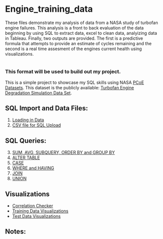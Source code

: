 # Engine_training_data
These files demonstrate my analysis of data from a NASA study of turbofan engine failures. This analysis is a front to back evaluation of the data beginning by using SQL to extract data, excel to clean data, analyizing data in Tableau. Finally, two outputs are provided. The first is a predictive formula that attempts to provide an estimate of cycles remaining and the second is a real time assesment of the engines current health using visualizations. 

# 
### This format will be used to build out my project. 

This is a simple project to showcase my SQL skills using NASA [PCoE Datasets](https://ti.arc.nasa.gov/tech/dash/groups/pcoe/prognostic-data-repository/). This dataset is the publicly available: [Turbofan Engine Degradation Simulation Data Set](https://ti.arc.nasa.gov/tech/dash/groups/pcoe/prognostic-data-repository/publications/#turbofan).


## SQL Import and Data Files:
1. [Loading in Data](https://github.com/fischtank44/Engine_training_data/blob/master/SQL_FILES/Import_engine_data.txt)
2. [CSV file for SQL Upload](https://github.com/fischtank44/Engine_training_data/blob/master/train_FD001-variation%20formulas.csv)

## SQL Queries:
3. [SUM, AVG, SUBQUERY, ORDER BY and GROUP BY](https://github.com/fischtank44/Engine_training_data/blob/master/SQL_FILES/SQL_sample_STD_DEV.sql)
4. [ALTER TABLE](https://github.com/fischtank44/Engine_training_data/blob/master/SQL_FILES/SQL_alter_table.txt)
5. [CASE](https://github.com/fischtank44/Engine_training_data/blob/master/SQL_FILES/CASE_find_last_10.sql)
6. [WHERE and HAVING](https://github.com/fischtank44/Engine_training_data/blob/master/SQL_FILES/SQL_WHERE_HAVING.sql)
7. [JOIN](https://github.com/fischtank44/Engine_training_data/blob/master/SQL_FILES/SQL_JOIN_rul_test_fd01.sql)
8. [UNION](https://github.com/fischtank44/Engine_training_data/blob/master/SQL_FILES/SQL_union_test_rul.sql)


## Visualizations
* [Correlation Checker](https://public.tableau.com/profile/steven.fischbach#!/vizhome/Finalproject-correlationonly/CorrelationChecker)
* [Training Data Visualizations](https://public.tableau.com/profile/steven.fischbach#!/vizhome/Finalproject-v1_7wBPR/Playbyplayforward)
* [Test Data Visualizations](https://public.tableau.com/profile/steven.fischbach#!/vizhome/FinalProject-testofthetestdata/BigFormulaTestSheet)




## Notes:

